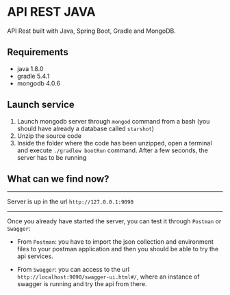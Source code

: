 # API REST JAVA
API Rest built with Java, Spring Boot, Gradle and MongoDB.

## Requirements

- java 1.8.0
- gradle 5.4.1
- mongodb 4.0.6

## Launch service

1. Launch mongodb server through `mongod` command from a bash (you should have already a database called `starshot`)
2. Unzip the source code
3. Inside the folder where the code has been unzipped, open a terminal and execute `./gradlew bootRun` command. After a few seconds, the server has to be running

## What can we find now?
 ___
 Server is up in the url `http://127.0.0.1:9090`
 ___

Once you already have started the server, you can test it through `Postman` or `Swagger`:

- From `Postman`: you have to import the json collection and environment files to your postman application and then you should be able to try the api services.

- From `Swagger`: you can access to the url `http://localhost:9090/swagger-ui.html#/`, where an instance of swagger is running and try the api from there.